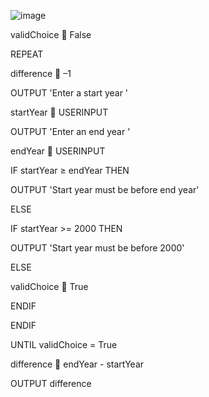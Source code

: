 ![image](https://github.com/user-attachments/assets/923995d2-cee2-4c67-a7d6-2ac5a4b65f8c)



 
 validChoice  False
 
 REPEAT
 
 difference  –1
 
 OUTPUT 'Enter a start year '
 
 startYear  USERINPUT
 
 OUTPUT 'Enter an end year '
 
 endYear  USERINPUT
 
 IF startYear ≥ endYear THEN
 
 OUTPUT 'Start year must be before end year'
 
 ELSE
 
 IF startYear >= 2000 THEN
 
 OUTPUT 'Start year must be before 2000'
 
 ELSE
 
 validChoice  True
 
 ENDIF
 
 ENDIF
 
 UNTIL validChoice = True
 
 difference  endYear - startYear

 OUTPUT difference


